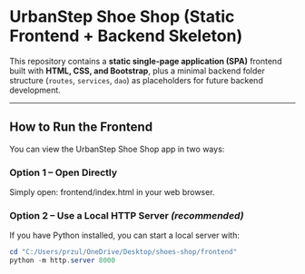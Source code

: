 # UrbanStep Shoe Shop (Static Frontend + Backend Skeleton)

This repository contains a **static single-page application (SPA)** frontend built with **HTML, CSS, and Bootstrap**, plus a minimal backend folder structure (`routes`, `services`, `dao`) as placeholders for future backend development.

---

## How to Run the Frontend

You can view the UrbanStep Shoe Shop app in two ways:

### Option 1 – Open Directly
Simply open:
frontend/index.html in your web browser.

### Option 2 – Use a Local HTTP Server *(recommended)*
If you have Python installed, you can start a local server with:

```powershell
cd "C:/Users/przul/OneDrive/Desktop/shoes-shop/frontend"
python -m http.server 8000
